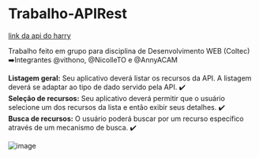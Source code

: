 # Trabalho-APIRest

[link da api do harry](https://hp-api.onrender.com/)

Trabalho feito em grupo para disciplina de Desenvolvimento WEB (Coltec) <br>
➡️Integrantes @vithono, @NicolleTO e @AnnyACAM

<b>Listagem geral:</b> Seu aplicativo deverá listar os recursos da API. A listagem deverá se adaptar ao tipo de dado servido pela API. ✔️ <br>
<b>Seleção de recursos:</b> Seu aplicativo deverá permitir que o usuário selecione um dos recursos da lista e então exibir seus detalhes. ✔️ <br>
<b>Busca de recursos:</b> O usuário poderá buscar por um recurso específico através de um mecanismo de busca. ✔️

![image](https://github.com/Nicolle-Oliveira/Trabalho-APIRest/assets/104570130/6146c8ee-413d-44aa-a17e-0272c32b9d08)
